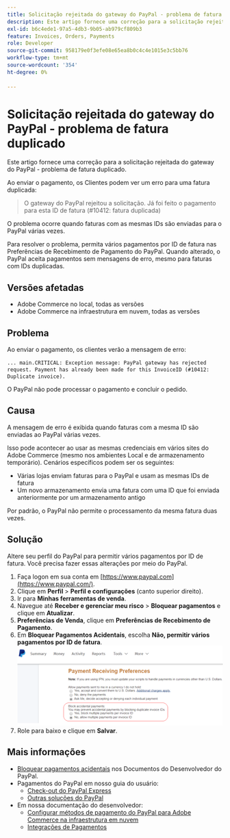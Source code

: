 ```yaml
---
title: Solicitação rejeitada do gateway do PayPal - problema de fatura duplicado
description: Este artigo fornece uma correção para a solicitação rejeitada do gateway do PayPal - problema de fatura duplicado.
exl-id: b6c4ede1-97a5-4db3-9b05-ab979cf809b3
feature: Invoices, Orders, Payments
role: Developer
source-git-commit: 958179e0f3efe08e65ea8b0c4c4e1015e3c5bb76
workflow-type: tm+mt
source-wordcount: '354'
ht-degree: 0%

---
```


# Solicitação rejeitada do gateway do PayPal - problema de fatura duplicado

Este artigo fornece uma correção para a solicitação rejeitada do gateway do PayPal - problema de fatura duplicado.

Ao enviar o pagamento, os Clientes podem ver um erro para uma fatura duplicada:

>O gateway do PayPal rejeitou a solicitação. Já foi feito o pagamento para esta ID de fatura (\#10412: fatura duplicada)

O problema ocorre quando faturas com as mesmas IDs são enviadas para o PayPal várias vezes.

Para resolver o problema, permita vários pagamentos por ID de fatura nas Preferências de Recebimento de Pagamento do PayPal. Quando alterado, o PayPal aceita pagamentos sem mensagens de erro, mesmo para faturas com IDs duplicadas.

## Versões afetadas

* Adobe Commerce no local, todas as versões
* Adobe Commerce na infraestrutura em nuvem, todas as versões

## Problema

Ao enviar o pagamento, os clientes verão a mensagem de erro:

```
... main.CRITICAL: Exception message: PayPal gateway has rejected request. Payment has already been made for this InvoiceID (#10412: Duplicate invoice).
```

O PayPal não pode processar o pagamento e concluir o pedido.

## Causa

A mensagem de erro é exibida quando faturas com a mesma ID são enviadas ao PayPal várias vezes.

Isso pode acontecer ao usar as mesmas credenciais em vários sites do Adobe Commerce (mesmo nos ambientes Local e de armazenamento temporário). Cenários específicos podem ser os seguintes:

* Várias lojas enviam faturas para o PayPal e usam as mesmas IDs de fatura
* Um novo armazenamento envia uma fatura com uma ID que foi enviada anteriormente por um armazenamento antigo

Por padrão, o PayPal não permite o processamento da mesma fatura duas vezes.

## Solução

Altere seu perfil do PayPal para permitir vários pagamentos por ID de fatura. Você precisa fazer essas alterações por meio do PayPal.

1. Faça logon em sua conta em [https://www.paypal.com](https://www.paypal.com/).
1. Clique em **Perfil** > **Perfil e configurações** (canto superior direito).
1. Ir para **Minhas ferramentas de venda**.
1. Navegue até **Receber e gerenciar meu risco** > **Bloquear pagamentos** e clique em **Atualizar**.
1. **Preferências de Venda**, clique em **Preferências de Recebimento de Pagamento**.
1. Em **Bloquear Pagamentos Acidentais**, escolha **Não, permitir vários pagamentos por ID de fatura**.    ![paypal_allow_multiple_payments_per_Invoice_id.png](assets/paypal_allow_multiple_payments_per_invoice_id.png)
1. Role para baixo e clique em **Salvar**.

## Mais informações

* [Bloquear pagamentos acidentais](https://developer.paypal.com/docs/admin/setup-account/#block-accidental-payments) nos Documentos do Desenvolvedor do PayPal.
* Pagamentos do PayPal em nosso guia do usuário:
   * [Check-out do PayPal Express](/docs/commerce-admin/stores-sales/payments/paypal/paypal-express-checkout.html)
   * [Outras soluções do PayPal](/docs/commerce-admin/stores-sales/payments/paypal/paypal.html)
* Em nossa documentação do desenvolvedor:
   * [Configurar métodos de pagamento do PayPal para Adobe Commerce na infraestrutura em nuvem](/docs/commerce-cloud-service/user-guide/configure-store/paypal.html)
   * [Integrações de Pagamentos](https://developer.adobe.com/commerce/php/development/payments-integrations/)
